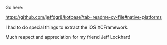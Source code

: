 Go here: 

https://github.com/jeffdgr8/kotbase?tab=readme-ov-file#native-platforms

I had to do special things to extract the iOS XCFramework.

Much respect and appreciation for my friend Jeff Lockhart!
